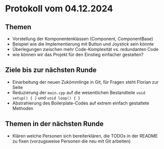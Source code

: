 # Protokoll vom 04.12.2024

## Themen

- Vorstellung der Komponentenklassen (Component, ComponentBase)
- Beispiel wie die Implementierung mit Button und Joystick sein könnte
- Überlegungen zwischen mehr Code-Komplexität vs. redundanten Code
- wie können wir das Projekt für den Einstieg einfacher gestalten?

## Ziele bis zur nächsten Runde
- Einarbeitung der neuen Zukömmlinge in Git, für Fragen steht Florian zur Seite
- Reduzierung der `main.cpp` auf die wesentlichen Bestandteile `void setup() { }` und `void loop() { }`
- Abstrahierung des Boilerplate-Codes auf extrem einfach gestaltete Methoden

## Themen in der nächsten Runde
- Klären welche Personen sich bereiterklären, die TODOs in der README zu fixen (vorzugsweise Personen die neu mit Git arbeiten)
